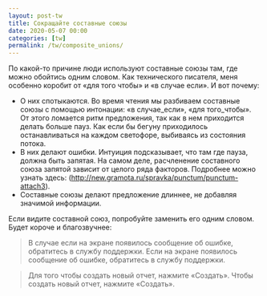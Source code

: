 ```yaml
---
layout: post-tw
title: Сокращайте составные союзы
date: 2020-05-07 00:00
categories: [tw]
permalink: /tw/composite_unions/
---
```


По какой-то причине люди используют составные союзы там, где можно обойтись одним словом. Как технического писателя, меня особенно коробит от «для того чтобы» и «в случае если». И вот почему:

* О них спотыкаются. Во время чтения мы разбиваем составные союзы с помощью интонации: «в случае_если», «для того_чтобы». От этого ломается ритм предложения, так как в нем приходится делать больше пауз. Как если бы бегуну приходилось останавливаться на каждом светофоре, выбиваясь из состояния потока.
* В них делают ошибки. Интуиция подсказывает, что там где пауза, должна быть запятая. На самом деле, расчленение составного союза запятой зависит от целого ряда факторов. Подробнее можно узнать здесь: (http://new.gramota.ru/spravka/punctum/punctum-attach3).
* Составные союзы делают предложение длиннее, не добавляя значимой информации.


Если видите составной союз, попробуйте заменить его одним словом. Будет короче и благозвучнее:

> В случае если на экране появилось сообщение об ошибке, обратитесь в службу поддержки.
> Если на экране появилось сообщение об ошибке, обратитесь в службу поддержки.

> Для того чтобы создать новый отчет, нажмите «Создать».
> Чтобы создать новый отчет, нажмите «Создать».
